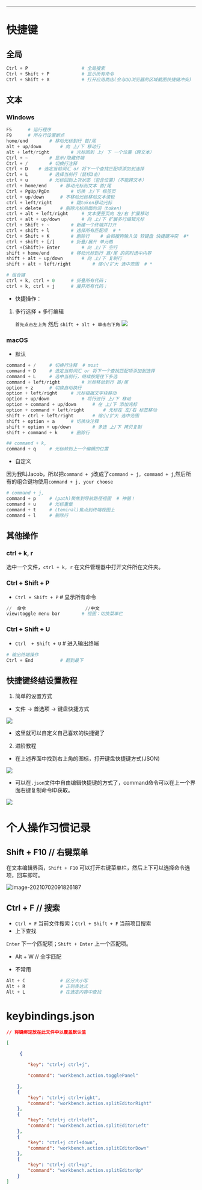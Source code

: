 

------

# 快捷键

## 全局

```python
Ctrl + P					# 全局搜索
Ctrl + Shift + P			# 显示所有命令
Ctrl + Shift + X			# 打开应用商店(会与QQ浏览器的区域截图快捷键冲突)
```
## 文本

###  Windows

```python
F5		# 运行程序
F9      # 所在行设置断点
home/end        # 移动光标到行 首/尾
alt + up/down       # 向 上/下 移动行
alt + left/right        # 光标回到 上/ 下 一个位置（跨文本）
Ctrl + ~		# 显示/隐藏终端
Ctrl + /		# 切换行注释
Ctrl + D    # 选定当前词汇 or 将下一个查找匹配项添加到选择
Ctrl + L        # 选择当前行（鼠标3击）
ctrl + u        # 光标回到上次状态（包含位置）（不能跨文本）
ctrl + home/end     # 移动光标到文本 首/尾
Ctrl + PgUp/PgDn        # 切换 上/下 标签页
ctrl + up/down      # 不移动光标移动文本滚轮
ctrl + left/right       # 跳token移动光标
ctrl + delete       # 删除光标后面的词（token)
ctrl + alt + left/right     # 文本便签页向 左/右 扩展移动
ctrl + alt + up/down        # 向 上/下 扩展多行编辑光标
Ctrl + Shift + ~        # 新建一个终端并打开
ctrl + shift + l        # 选择所有匹配项  # *
Ctrl + Shift + K        # 删除行    # 会和搜狗输入法 软键盘 快捷键冲突  #*
ctrl + shift + [/]		# 折叠/展开 单元格
Ctrl +(Shift)+ Enter        # 向 上/下 空行
shift + home/end        # 移动光标到行 首/尾 的同时选中内容
shift + alt + up/down       # 向 上/下 复制行
shift + alt + left/right        # 缩小/扩大 选中范围  # *

# 组合键
ctrl + k, ctrl + 0      # 折叠所有代码；
ctrl + k, ctrl + j      # 展开所有代码；
```

- 快捷操作：

1. 多行选择 + 多行编辑
   
   `首先点击左上角` 然后 `shift + alt + 单击右下角`
   ![](https://exp-picture.cdn.bcebos.com/c255efc595ee41c17b1a83e68d88912ca4ca9b96.jpg?x-bce-process=image%2Fresize%2Cm_lfit%2Cw_500%2Climit_1%2Fformat%2Cf_jpg%2Fquality%2Cq_80)

### macOS

- 默认

```python
command + /		# 切换行注释  # most
command + D		# 选定当前词汇 or 将下一个查找匹配项添加到选择
command + L		# 选中当前行，继续按是往下多选
command + left/right		# 光标移动到行 首/尾
option + z		# 切换自动换行
option + left/right		# 光标根据文字块移动
option + up/down			# 将行进行 上/下 移动
option + command + up/down		# 在 上/下 添加光标
option + command + left/right		# 光标在 左/右 标签移动
shift + ctrl + left/right		# 缩小/扩大 选中范围
shift + option + a		# 切换块注释
shift + option + up/down		# 多选 上/下 拷贝复制
shift + command + k		# 删除行

## command + k,
command + q		# 光标转到上一个编辑的位置
```
- 自定义

因为我叫Jacob，所以把`command + j`改成了`command + j, command + j`,然后所有的组合键均使用`command + j, your choose`

```python
# command + j,
command + p		# (path)聚焦到导航路径视图  # 神器！
command + u		# 光标重做
command + t		# (teminal)焦点到终端视图上
command + l		# 删除行
```

## 其他操作

### ctrl + k, r

选中一个文件，`ctrl + k, r` 在文件管理器中打开文件所在文件夹。

### Ctrl + Shift + P

- `Ctrl + Shift + P`		# 显示所有命令

```python
//	命令						//中文
view:toggle menu bar		# 视图：切换菜单栏
```

### Ctrl  + Shift + U

- `Ctrl  + Shift + U`		# 进入输出终端

```python
# 输出终端操作
Ctrl + End			# 翻到最下
```

## 快捷键终结设置教程

1. 简单的设置方式

- 文件 -> 首选项 -> 键盘快捷方式

![](https://i.loli.net/2021/06/29/SsGFRMhyTjnO94g.png)

- 这里就可以自定义自己喜欢的快捷键了

2. 进阶教程

- 在上述界面中找到右上角的图标，打开键盘快捷键方式(JSON)

![](https://i.loli.net/2021/06/29/TqVZtdXLW9AwKuH.png)

- 可以在`.json`文件中自由编辑快捷键的方式了，command命令可以在上一个界面右键复制命令ID获取。

![](https://i.loli.net/2021/06/29/Mnwi8yHh2rZqXSU.png)

# 个人操作习惯记录

## Shift + F10 // 右键菜单

在文本编辑界面，`Shift + F10` 可以打开右键菜单栏，然后上下可以选择命令选项，回车即可。

![image-20210702091826187](https://i.loli.net/2021/07/02/7GCRAmdvNLho5af.png)

## Ctrl + F // 搜索

- `Ctrl + F` 当前文件搜索；`Ctrl + Shift + F` 当前项目搜索
- 上下查找

`Enter` 下一个匹配项；`Shift + Enter` 上一个匹配项。

- Alt + W // 全字匹配

- 不常用

```python
Alt + C				# 区分大小写
Alt + R				# 正则表达式
Alt + L				# 在选定内容中查找
```

# keybindings.json
```json
// 将键绑定放在此文件中以覆盖默认值

[

 	 {

    ​    "key": "ctrl+j ctrl+j",

    ​    "command": "workbench.action.togglePanel"

  	},
    {
        "key": "ctrl+j ctrl+right",
        "command": "workbench.action.splitEditorRight"
    },
    {
        "key": "ctrl+j ctrl+left",
        "command": "workbench.action.splitEditorLeft"
    },
    {
        "key": "ctrl+j ctrl+down",
        "command": "workbench.action.splitEditorDown"
    },
    {
        "key": "ctrl+j ctrl+up",
        "command": "workbench.action.splitEditorUp"
    }
]
```